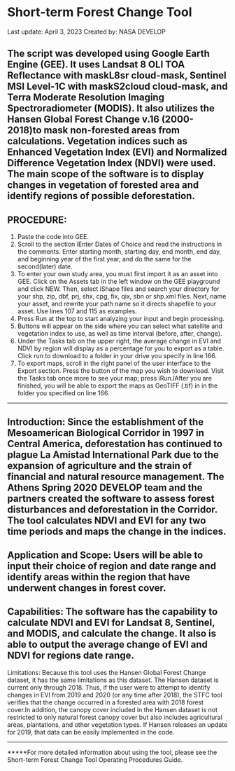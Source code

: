 
Short-term Forest Change Tool
===========================

Last update: April 3, 2023
Created by: NASA DEVELOP

The script was developed using Google Earth Engine (GEE). It uses Landsat 8 
OLI TOA Reflectance with maskL8sr cloud-mask, Sentinel MSI Level-1C with 
maskS2cloud cloud-mask, and Terra Moderate Resolution Imaging 
Spectroradiometer (MODIS). It also utilizes the Hansen Global Forest Change 
v.16 (2000-2018)to mask non-forested areas from calculations. Vegetation 
indices such as Enhanced Vegetation Index (EVI) and Normalized Difference 
Vegetation Index (NDVI) were used. The main scope of the software is to 
display changes in vegetation of forested area and identify regions of 
possible deforestation.
-----------------
PROCEDURE:
-----------------
1. Paste the code into GEE.
2. Scroll to the section ìEnter Dates of Choice and read the instructions in the comments. Enter starting month, starting day, end month, end day, and beginning year of the first year, and do the same for the second(later) date. 
3. To enter your own study area, you must first import it as an asset into GEE. Click on the Assets tab in the left window on the GEE playground and click NEW. Then, select ìShape files and search your directory for your shp, zip, dbf, prj, shx, cpg, fix, qix, sbn or shp.xml files. Next, name your asset, and rewrite your path name so it directs shapefile to your asset. Use lines 107 and 115 as examples.
4. Press Run at the top to start analyzing your input and begin processing.
5. Buttons will appear on the side where you can select what satellite and vegetation index to use, as well as time interval (before, after, change).
6. Under the Tasks tab on the upper right, the average change in EVI and NDVI by region will display as a percentage for you to export as a table. Click run to download to a folder in your drive you specify in line 166.
7. To export maps, scroll in the right panel of the user interface to the Export section. Press the button of the map you wish to download. Visit the Tasks tab once more to see your map; press ìRun.îAfter you are finished, you will be able to export the maps as GeoTIFF (.tif) in in the  folder you specified on line 166. 
-----------------
Introduction:
Since the establishment of the Mesoamerican Biological Corridor in 1997 in Central America, deforestation has continued to plague La Amistad International Park due to the expansion of agriculture and the strain of financial and natural resource management. The Athens Spring 2020 DEVELOP team and the partners created the software to assess forest disturbances and deforestation in the Corridor. The tool calculates NDVI and EVI for any two time periods and maps the change in the indices. 
-----------------
Application and Scope:
Users will be able to input their choice of region and date range and identify areas within the region that have underwent changes in forest cover.
-----------------
Capabilities:
The software has the capability to calculate NDVI and EVI for Landsat 8, Sentinel, and MODIS, and calculate the change. It also is able to output the average change of EVI and NDVI for regions date range. 
-----------------
Limitations: 
Because this tool uses the Hansen Global Forest Change dataset, it has the same limitations as this dataset. The Hansen dataset is current only through 2018. Thus, if the user were to attempt to identify changes in EVI from 2019 and 2020 (or any time after 2018), the STFC tool verifies that the change occurred in a forested area with 2018 forest cover.In addition, the canopy cover included in the Hansen dataset is not restricted to only natural forest canopy cover but also includes agricultural areas, plantations, and other vegetation types. If Hansen releases an update for 2019, that data can be easily implemented in the code. 

-----------------
*****For more detailed information about using the tool, please see the Short-term Forest Change Tool Operating Procedures Guide.
